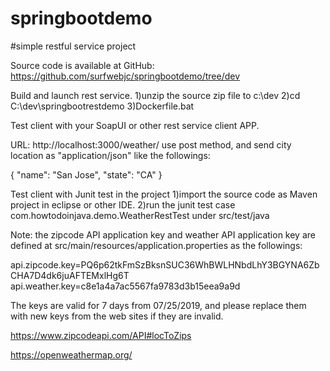 # springbootdemo
#simple restful service project

Source code is available at GitHub: https://github.com/surfwebjc/springbootdemo/tree/dev

Build and launch rest service.
1)unzip the source zip file to c:\dev
2)cd C:\dev\springbootrestdemo
3)Dockerfile.bat

Test client with your SoapUI or other rest service client APP.

URL: http://localhost:3000/weather/
use post method, and send city location as "application/json" like the followings:

{
	"name": "San Jose",
	"state": "CA"
}

Test client with Junit test in the project
1)import the source code as Maven project in eclipse or other IDE. 
2)run the junit test case  com.howtodoinjava.demo.WeatherRestTest under src/test/java

Note: the zipcode API application key and weather API application key are defined at src/main/resources/application.properties as the followings:

api.zipcode.key=PQ6p62tkFmSzBksnSUC36WhBWLHNbdLhY3BGYNA6ZbCHA7D4dk6juAFTEMxlHg6T
api.weather.key=c8e1a4a7ac5567fa9783d3b15eea9a9d

The keys are valid for 7 days from 07/25/2019, and please replace them with new keys from the web sites if they are invalid.

https://www.zipcodeapi.com/API#locToZips

https://openweathermap.org/